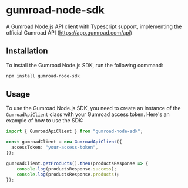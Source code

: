 # gumroad-node-sdk

A Gumroad Node.js API client with Typescript support, implementing the official Gumroad API (https://app.gumroad.com/api)

## Installation

To install the Gumroad Node.js SDK, run the following command:
```bash
npm install gumroad-node-sdk
```


## Usage

To use the Gumroad Node.js SDK, you need to create an instance of the `GumroadApiClient` class with your Gumroad access token. Here's an example of how to use the SDK:
```typescript
import { GumroadApiClient } from "gumroad-node-sdk";

const gumroadClient = new GumroadApiClient({
  accessToken: "your-access-token",
});

gumroadClient.getProducts().then(productsResponse => {
    console.log(productsResponse.success);
    console.log(productsResponse.products);
});
```
